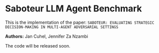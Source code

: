 # Saboteur LLM Agent Benchmark

This is the implementation of the paper: `SABOTEUR: EVALUATING STRATEGIC DECISION-MAKING IN MULTI-AGENT ADVERSARIAL SETTINGS`

**Authors:** Jan Cuhel, Jennifer Za Nzambi 

The code will be released soon.
